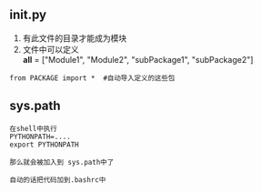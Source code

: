 ## __init__.py

  1. 有此文件的目录才能成为模块
  2. 文件中可以定义  
    __all__ = ["Module1", "Module2", "subPackage1", "subPackage2"]

    from PACKAGE import *  #自动导入定义的这些包



## sys.path

    在shell中执行
    PYTHONPATH=....
    export PYTHONPATH

    那么就会被加入到 sys.path中了

    自动的话把代码加到.bashrc中


